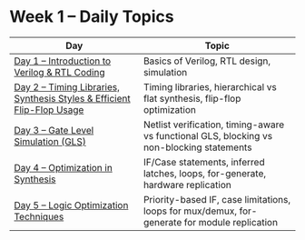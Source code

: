 # Week 1 – Daily Topics

| Day | Topic |
|-----|-------|
| [Day 1 – Introduction to Verilog & RTL Coding](#day1) | Basics of Verilog, RTL design, simulation |
| [Day 2 – Timing Libraries, Synthesis Styles & Efficient Flip-Flop Usage](#day-2-timing-libraries-synthesis-styles--efficient-flip-flop-usage) | Timing libraries, hierarchical vs flat synthesis, flip-flop optimization |
| [Day 3 – Gate Level Simulation (GLS)](#day-3-gate-level-simulation-gls) | Netlist verification, timing-aware vs functional GLS, blocking vs non-blocking statements |
| [Day 4 – Optimization in Synthesis](#day-4-optimization-in-synthesis) | IF/Case statements, inferred latches, loops, for-generate, hardware replication |
| [Day 5 – Logic Optimization Techniques](#day-5-logic-optimization-techniques) | Priority-based IF, case limitations, loops for mux/demux, for-generate for module replication |
